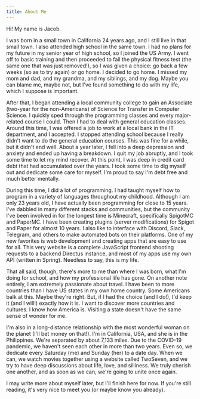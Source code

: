 ```yaml
---
title: About Me
---
```


Hi! My name is Jacob.

I was born in a small town in California 24 years ago, and I still live in that small town. I also attended high school in the same town. I had no plans for my future in my senior year of high school, so I joined the US Army. I went off to basic training and then proceeded to fail the physical fitness test (the same one that was just removed!), so I was given a choice: go back a few weeks (so as to try again) or go home. I decided to go home. I missed my mom and dad, and my grandma, and my siblings, and my dog. Maybe you can blame me, maybe not, but I've found something to do with my life, which I suppose is important.

After that, I began attending a local community college to gain an Associate (two-year for the non-Americans) of Science for Transfer in Computer Science. I quickly sped through the programming classes and every major-related course I could. Then I had to deal with general education classes. Around this time, I was offered a job to work at a local bank in the IT department, and I accepted. I stopped attending school because I really didn't want to do the general education courses. This was fine for a while, but it didn't end well. About a year later, I fell into a deep depression and anxiety and ended up having a breakdown. I quit my job abruptly, and I took some time to let my mind recover. At this point, I was deep in credit card debt that had accumulated over the years. I took some time to dig myself out and dedicate some care for myself. I'm proud to say I'm debt free and much better mentally.

During this time, I did a lot of programming. I had taught myself how to program in a variety of languages throughout my childhood. Although I am only 23 years old, I have actually been programming for close to 15 years. I've dabbled in many different stacks and communities, but the community I've been involved in for the longest time is Minecraft, specifically SpigotMC and PaperMC. I have been creating plugins (server modifications) for Spigot and Paper for almost 10 years. I also like to interface with Discord, Slack, Telegram, and others to make automated bots on their platforms. One of my new favorites is web development and creating apps that are easy to use for all. This very website is a complete JavaScript frontend shooting requests to a backend Directus instance, and most of my apps use my own API (written in Spring). Needless to say, this is my life.

That all said, though, there's more to me than where I was born, what I'm doing for school, and how my professional life has gone. On another note entirely, I am extremely passionate about travel. I have been to more countries than I have US states in my own home country. Some Americans balk at this. Maybe they're right. But, if I had the choice (and I do!), I'd keep it (and I will!) exactly how it is. I want to discover more countries and cultures. I know how America is. Visiting a state doesn't have the same sense of wonder for me.

I'm also in a long-distance relationship with the most wonderful woman on the planet (I'll bet money on that!). I'm in California, USA, and she is in the Philippines. We're separated by about 7,133 miles. Due to the COVID-19 pandemic, we haven't seen each other in more than two years. Even so, we dedicate every Saturday (me) and Sunday (her) to a date day. When we can, we watch movies together using a website called TwoSeven, and we try to have deep discussions about life, love, and silliness. We truly cherish one another, and as soon as we can, we're going to unite once again.

I may write more about myself later, but I'll finish here for now. If you're still reading, it's very nice to meet you (or maybe know you already).